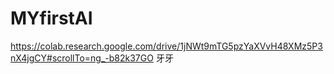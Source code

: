 # MYfirstAI
https://colab.research.google.com/drive/1jNWt9mTG5pzYaXVvH48XMz5P3nX4jgCY#scrollTo=ng_-b82k37GO
牙牙
